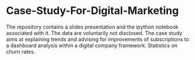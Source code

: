 # Case-Study-For-Digital-Marketing
The repository contains a slides presentation and the ipython notebook associated with it. The data are voluntarily not disclosed.
The case study aims at explaining trends and advising for improvements of subscriptions to a dashboard analysis within a digital company framework.
Statistics on churn rates.
